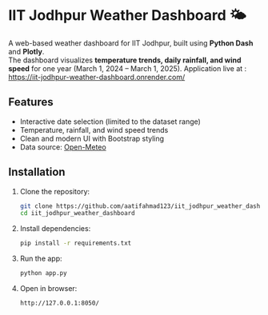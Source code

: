 # IIT Jodhpur Weather Dashboard 🌤️

A web-based weather dashboard for IIT Jodhpur, built using **Python Dash** and **Plotly**.  
The dashboard visualizes **temperature trends, daily rainfall, and wind speed** for one year (March 1, 2024 – March 1, 2025). Application live at : https://iit-jodhpur-weather-dashboard.onrender.com/

## Features
- Interactive date selection (limited to the dataset range)
- Temperature, rainfall, and wind speed trends
- Clean and modern UI with Bootstrap styling
- Data source: [Open-Meteo](https://open-meteo.com/)

## Installation
1. Clone the repository:
   ```bash
   git clone https://github.com/aatifahmad123/iit_jodhpur_weather_dashboard
   cd iit_jodhpur_weather_dashboard
   ```
2. Install dependencies:
   ```bash
   pip install -r requirements.txt
   ```
3. Run the app:
   ```bash
   python app.py
   ```
4. Open in browser:
   ```
   http://127.0.0.1:8050/
   ```
